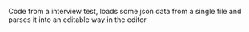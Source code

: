 Code from a interview test, loads some json data from a single file and parses it into an editable way in the editor
